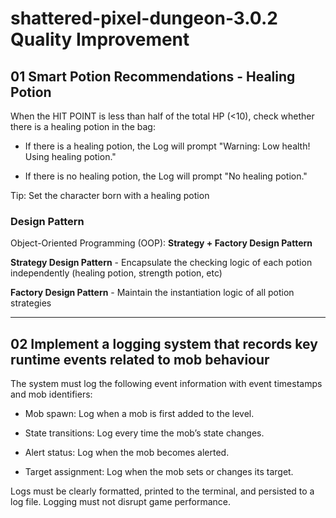 # shattered-pixel-dungeon-3.0.2 Quality Improvement

## 01 Smart Potion Recommendations - Healing Potion

When the HIT POINT is less than half of the total HP (<10), check whether there is a healing potion in the bag:

   - If there is a healing potion, the Log will prompt "Warning: Low health! Using healing potion."
     
   - If there is no healing potion, the Log will prompt "No healing potion."
    
Tip: Set the character born with a healing potion

### Design Pattern
Object-Oriented Programming (OOP): **Strategy + Factory Design Pattern**

**Strategy Design Pattern** - Encapsulate the checking logic of each potion independently (healing potion, strength potion, etc)

**Factory Design Pattern** - Maintain the instantiation logic of all potion strategies


--------------------------------------------------------------------------------------------------------

## 02 Implement a logging system that records key runtime events related to mob behaviour

The system must log the following event information with event timestamps and mob identifiers:

   - Mob spawn: Log when a mob is first added to the level.
     
   - State transitions: Log every time the mob’s state changes.
     
   - Alert status: Log when the mob becomes alerted.
     
   - Target assignment: Log when the mob sets or changes its target.
     
Logs must be clearly formatted, printed to the terminal, and persisted to a log file. Logging must not disrupt game performance.
